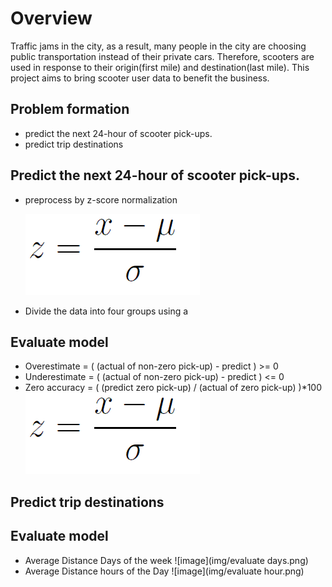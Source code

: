 # Overview
Traffic jams in the city, as a result, many people in the city are choosing public transportation instead of their private cars. Therefore, scooters are used in response to their origin(first mile) and destination(last mile). This project aims to bring scooter user data to benefit the business.

## Problem formation
- predict the next 24-hour of scooter pick-ups.
- predict trip destinations


## Predict the next 24-hour of scooter pick-ups.
- preprocess by z-score normalization

    ![image](img/zscore.png)

- Divide the data into four groups using a



## Evaluate model
- Overestimate = ( (actual of non-zero pick-up) - predict ) >= 0  
- Underestimate = ( (actual of non-zero pick-up) - predict ) <= 0 
- Zero accuracy = ( (predict zero pick-up) / (actual of zero pick-up) )*100
   ![image](img/zscore.png)



## Predict trip destinations



## Evaluate model
- Average Distance Days of the week
    ![image](img/evaluate days.png)
- Average Distance hours of the Day
    ![image](img/evaluate hour.png)